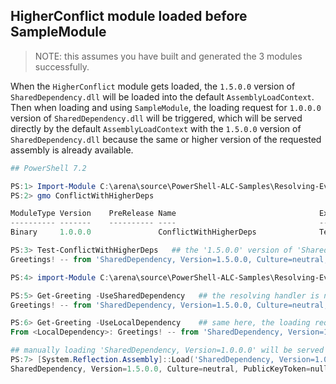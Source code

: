 ## HigherConflict module loaded before SampleModule

> NOTE: this assumes you have built and generated the 3 modules successfully.

When the `HigherConflict` module gets loaded, the `1.5.0.0` version of `SharedDependency.dll` will be loaded into the default `AssemblyLoadContext`.
Then when loading and using `SampleModule`, the loading request for `1.0.0.0` version of `SharedDependency.dll` will be triggered,
which will be served directly by the default `AssemblyLoadContext` with the `1.5.0.0` version of `SharedDependency.dll` because the same or higher version of the requested assembly is already available.

```powershell
## PowerShell 7.2

PS:1> Import-Module C:\arena\source\PowerShell-ALC-Samples\Resolving-Event-with-ALC\bin\HigherConflict\ConflictWithHigherDeps.dll
PS:2> gmo ConflictWithHigherDeps

ModuleType Version    PreRelease Name                                ExportedCommands
---------- -------    ---------- ----                                ----------------
Binary     1.0.0.0               ConflictWithHigherDeps              Test-ConflictWithHigherDeps

PS:3> Test-ConflictWithHigherDeps   ## the '1.5.0.0' version of 'SharedDependency' gets loaded in default ALC.
Greetings! -- from 'SharedDependency, Version=1.5.0.0, Culture=neutral, PublicKeyToken=null', loaded in 'Default'

PS:4> import-Module C:\arena\source\PowerShell-ALC-Samples\Resolving-Event-with-ALC\bin\SampleModule\SampleModule.psd1

PS:5> Get-Greeting -UseSharedDependency   ## the resolving handler is not triggered, because the request is served by '1.5.0.0' version of 'SharedDependency'.
Greetings! -- from 'SharedDependency, Version=1.5.0.0, Culture=neutral, PublicKeyToken=null', loaded in 'Default'

PS:6> Get-Greeting -UseLocalDependency    ## same here, the loading request is served by '1.5.0.0' version of 'SharedDependency'.
From <LocalDependency>: Greetings! -- from 'SharedDependency, Version=1.5.0.0, Culture=neutral, PublicKeyToken=null', loaded in 'Default'

## manually loading 'SharedDependency, Version=1.0.0.0' will be served by '1.5.0.0', not triggering the resolving handler.
PS:7> [System.Reflection.Assembly]::Load('SharedDependency, Version=1.0.0.0, Culture=neutral, PublicKeyToken=null') | % FullName
SharedDependency, Version=1.5.0.0, Culture=neutral, PublicKeyToken=null
```
